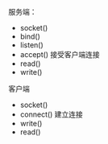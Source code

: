 
服务端：
* socket()
* bind()
* listen()
* accept()  接受客户端连接
* read()
* write()

客户端
* socket()
* connect() 建立连接
* write()
* read()
